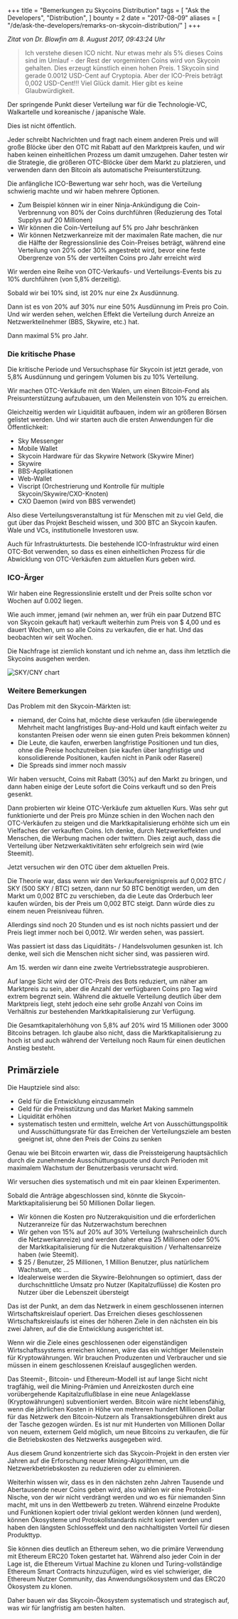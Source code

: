 +++
title = "Bemerkungen zu Skycoins Distribution"
tags = [
    "Ask the Developers",
    "Distribution",
]
bounty = 2
date = "2017-08-09"
aliases = [
	"/de/ask-the-developers/remarks-on-skycoin-distribution/"
]
+++

*Zitat von Dr. Blowfin am 8. August 2017, 09:43:24 Uhr*

> Ich verstehe diesen ICO nicht.
Nur etwas mehr als 5% dieses Coins sind im Umlauf - der Rest der vorgeminten Coins wird von Skycoin gehalten.
Dies erzeugt künstlich einen hohen Preis.
1 Skycoin sind gerade 0.0012 USD-Cent auf Cryptopia.
Aber der ICO-Preis beträgt 0,002 USD-Cent!!!
Viel Glück damit.
Hier gibt es keine Glaubwürdigkeit.

Der springende Punkt dieser Verteilung war für die Technologie-VC, Walkartelle und koreanische / japanische Wale.

Dies ist nicht öffentlich.

Jeder schreibt Nachrichten und fragt nach einem anderen Preis und will große Blöcke über den OTC mit Rabatt auf den Marktpreis kaufen, und wir haben keinen einheitlichen Prozess um damit umzugehen. Daher testen wir die Strategie, die größeren OTC-Blöcke über dem Markt zu platzieren, und verwenden dann den Bitcoin als automatische Preisunterstützung.

Die anfängliche ICO-Bewertung war sehr hoch, was die Verteilung schwierig machte und wir haben mehrere Optionen.
- Zum Beispiel können wir in einer Ninja-Ankündigung die Coin-Verbrennung von 80% der Coins durchführen (Reduzierung des Total Supplys auf 20 Millionen)
- Wir können die Coin-Verteilung auf 5% pro Jahr beschränken
- Wir können Netzwerkanreize mit der maximalen Rate machen, die nur die Hälfte der Regressionslinie des Coin-Preises beträgt, während eine Verteilung von 20% oder 30% angestrebt wird, bevor eine feste Obergrenze von 5% der verteilten Coins pro Jahr erreicht wird

Wir werden eine Reihe von OTC-Verkaufs- und Verteilungs-Events bis zu 10% durchführen (von 5,8% derzeitig).

Sobald wir bei 10% sind, ist 20% nur eine 2x Ausdünnung.

Dann ist es von 20% auf 30% nur eine 50% Ausdünnung im Preis pro Coin. Und wir werden sehen, welchen Effekt die Verteilung durch Anreize an Netzwerkteilnehmer (BBS, Skywire, etc.) hat.

Dann maximal 5% pro Jahr.

### Die kritische Phase

Die kritische Periode und Versuchsphase für Skycoin ist jetzt gerade, von 5,8% Ausdünnung und geringem Volumen bis zu 10% Verteilung.

Wir machen OTC-Verkäufe mit den Walen, um einen Bitcoin-Fond als Preisunterstützung aufzubauen, um den Meilenstein von 10% zu erreichen.

Gleichzeitig werden wir Liquidität aufbauen, indem wir an größeren Börsen gelistet werden. Und wir starten auch die ersten Anwendungen für die Öffentlichkeit:

- Sky Messenger
- Mobile Wallet
- Skycoin Hardware für das Skywire Network (Skywire Miner)
- Skywire
- BBS-Applikationen
- Web-Wallet
- Viscript (Orchestrierung und Kontrolle für multiple Skycoin/Skywire/CXO-Knoten)
- CXO Daemon (wird von BBS verwendet)


Also diese Verteilungsveranstaltung ist für Menschen mit zu viel Geld, die gut über das Projekt Bescheid wissen, und 300 BTC an Skycoin kaufen. Wale und VCs, institutionelle Investoren usw.

Auch für Infrastrukturtests. Die bestehende ICO-Infrastruktur wird einen OTC-Bot verwenden, so dass es einen einheitlichen Prozess für die Abwicklung von OTC-Verkäufen zum aktuellen Kurs geben wird.

### ICO-Ärger

Wir haben eine Regressionslinie erstellt und der Preis sollte schon vor Wochen auf 0.002 liegen.

Wie auch immer, jemand (wir nehmen an, wer früh ein paar Dutzend BTC von Skycoin gekauft hat) verkauft weiterhin zum Preis von $ 4,00 und es dauert Wochen, um so alle Coins zu verkaufen, die er hat. Und das beobachten wir seit Wochen.

Die Nachfrage ist ziemlich konstant und ich nehme an, dass ihm letztlich die Skycoins ausgehen werden.

![SKY/CNY chart](https://i.imgur.com/htVlc3H.png)

### Weitere Bemerkungen

Das Problem mit den Skycoin-Märkten ist:

- niemand, der Coins hat, möchte diese verkaufen (die überwiegende Mehrheit macht langfristiges Buy-and-Hold und kauft einfach weiter zu konstanten Preisen oder wenn sie einen guten Preis bekommen können)
- Die Leute, die kaufen, erwerben langfristige Positionen und tun dies, ohne die Preise hochzutreiben (sie kaufen über langfristige und konsolidierende Positionen, kaufen nicht in Panik oder Raserei)
- Die Spreads sind immer noch massiv

Wir haben versucht, Coins mit Rabatt (30%) auf den Markt zu bringen, und dann haben einige der Leute sofort die Coins verkauft und so den Preis gesenkt.

Dann probierten wir kleine OTC-Verkäufe zum aktuellen Kurs. Was sehr gut funktionierte und der Preis pro Münze schien in den Wochen nach den OTC-Verkäufen zu steigen und die Marktkapitalisierung erhöhte sich um ein Vielfaches der verkauften Coins. Ich denke, durch Netzwerkeffekten und Menschen, die Werbung machen oder twittern. Dies zeigt auch, dass die Verteilung über Netzwerkaktivitäten sehr erfolgreich sein wird (wie Steemit).

Jetzt versuchen wir den OTC über dem aktuellen Preis.

Die Theorie war, dass wenn wir den Verkaufsereignispreis auf 0,002 BTC / SKY (500 SKY / BTC) setzen, dann nur 50 BTC benötigt werden, um den Markt um 0,002 BTC zu verschieben, da die Leute das Orderbuch leer kaufen würden, bis der Preis um 0,002 BTC steigt. Dann würde dies zu einem neuen Preisniveau führen.

Allerdings sind noch 20 Stunden und es ist noch nichts passiert und der Preis liegt immer noch bei 0,0012. Wir werden sehen, was passiert.

Was passiert ist dass das Liquiditäts- / Handelsvolumen gesunken ist. Ich denke, weil sich die Menschen nicht sicher sind, was passieren wird.

Am 15. werden wir dann eine zweite Vertriebsstrategie ausprobieren.

Auf lange Sicht wird der OTC-Preis des Bots reduziert, um näher am Marktpreis zu sein, aber die Anzahl der verfügbaren Coins pro Tag wird extrem begrenzt sein. Während die aktuelle Verteilung deutlich über dem Marktpreis liegt, steht jedoch eine sehr große Anzahl von Coins im Verhältnis zur bestehenden Marktkapitalisierung zur Verfügung.

Die Gesamtkapitalerhöhung von 5,8% auf 20% wird 15 Millionen oder 3000 Bitcoins betragen. Ich glaube also nicht, dass die Marktkapitalisierung zu hoch ist und auch während der Verteilung noch Raum für einen deutlichen Anstieg besteht.

## Primärziele

Die Hauptziele sind also:

- Geld für die Entwicklung einzusammeln
- Geld für die Preisstützung und das Market Making sammeln
- Liquidität erhöhen
- systematisch testen und ermitteln, welche Art von Ausschüttungspolitik und Ausschüttungsrate für das Erreichen der Verteilungsziele am besten geeignet ist, ohne den Preis der Coins zu senken

Genau wie bei Bitcoin erwarten wir, dass die Preissteigerung hauptsächlich durch die zunehmende Ausschüttungsquote und durch Perioden mit maximalem Wachstum der Benutzerbasis verursacht wird.

Wir versuchen dies systematisch und mit ein paar kleinen Experimenten.

Sobald die Anträge abgeschlossen sind, könnte die Skycoin-Marktkapitalisierung bei 50 Millionen Dollar liegen.

- Wir können die Kosten pro Nutzerakquisition und die erforderlichen Nutzeranreize für das Nutzerwachstum berechnen
- Wir gehen von 15% auf 20% auf 30% Verteilung (wahrscheinlich durch die Netzwerkanreize) und werden daher etwa 25 Millionen oder 50% der Marktkapitalisierung für die Nutzerakquisition / Verhaltensanreize haben (wie Steemit).
- $ 25 / Benutzer, 25 Millionen, 1 Million Benutzer, plus natürlichem Wachstum, etc ...
- Idealerweise werden die Skywire-Belohnungen so optimiert, dass der durchschnittliche Umsatz pro Nutzer (Kapitalzuflüsse) die Kosten pro Nutzer über die Lebenszeit übersteigt

Das ist der Punkt, an dem das Netzwerk in einem geschlossenen internen Wirtschaftskreislauf operiert. Das Erreichen dieses geschlossenen Wirtschaftskreislaufs ist eines der höheren Ziele in den nächsten ein bis zwei Jahren, auf die die Entwicklung ausgerichtet ist.

Wenn wir die Ziele eines geschlossenen oder eigenständigen Wirtschaftssystems erreichen können, wäre das ein wichtiger Meilenstein für Kryptowährungen. Wir brauchen Produzenten und Verbraucher und sie müssen in einem geschlossenen Kreislauf ausgeglichen werden.

Das Steemit-, Bitcoin- und Ethereum-Modell ist auf lange Sicht nicht tragfähig, weil die Mining-Prämien und Anreizkosten durch eine vorübergehende Kapitalzuflußblase in eine neue Anlageklasse (Kryptowährungen) subventioniert werden. Bitcoin wäre nicht lebensfähig, wenn die jährlichen Kosten in Höhe von mehreren hundert Millionen Dollar für das Netzwerk den Bitcoin-Nutzern als Transaktionsgebühren direkt aus der Tasche gezogen würden. Es ist nur mit Hunderten von Millionen Dollar von neuem, externem Geld möglich, um neue Bitcoins zu verkaufen, die für die Betriebskosten des Netzwerks ausgegeben wird.

Aus diesem Grund konzentrierte sich das Skycoin-Projekt in den ersten vier Jahren auf die Erforschung neuer Mining-Algorithmen, um die Netzwerkbetriebskosten zu reduzieren oder zu eliminieren.

Weiterhin wissen wir, dass es in den nächsten zehn Jahren Tausende und Abertausende neuer Coins geben wird, also wählen wir eine Protokoll-Nische, von der wir nicht verdrängt werden und wo es für niemanden Sinn macht, mit uns in den Wettbewerb zu treten. Während einzelne Produkte und Funktionen kopiert oder trivial geklont werden können (und werden), können Ökosysteme und Protokollstandards nicht kopiert werden und haben den längsten Schlosseffekt und den nachhaltigsten Vorteil für diesen Produkttyp.

Sie können dies deutlich an Ethereum sehen, wo die primäre Verwendung mit Ethereum ERC20 Token gestartet hat. Während also jeder Coin in der Lage ist, die Ethereum Virtual Machine zu klonen und Turing-vollständige Ethereum Smart Contracts hinzuzufügen, wird es viel schwieriger, die Ethereum Nutzer Community, das Anwendungsökosystem und das ERC20 Ökosystem zu klonen.

Daher bauen wir das Skycoin-Ökosystem systematisch und strategisch auf, was wir für langfristig am besten halten.
